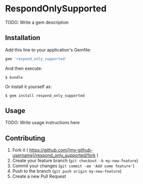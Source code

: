 # RespondOnlySupported

TODO: Write a gem description

## Installation

Add this line to your application's Gemfile:

```ruby
gem 'respond_only_supported'
```

And then execute:

    $ bundle

Or install it yourself as:

    $ gem install respond_only_supported

## Usage

TODO: Write usage instructions here

## Contributing

1. Fork it ( https://github.com/[my-github-username]/respond_only_supported/fork )
2. Create your feature branch (`git checkout -b my-new-feature`)
3. Commit your changes (`git commit -am 'Add some feature'`)
4. Push to the branch (`git push origin my-new-feature`)
5. Create a new Pull Request
